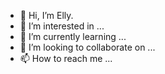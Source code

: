 - 👋 Hi, I’m Elly.
- 👀 I’m interested in ...
- 🌱 I’m currently learning ...
- 💞️ I’m looking to collaborate on ...
- 📫 How to reach me ...

<!---
aamy0927tw/aamy0927tw is a ✨ special ✨ repository because its `README.md` (this file) appears on your GitHub profile.
You can click the Preview link to take a look at your changes.
--->
